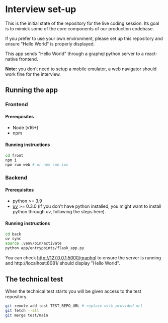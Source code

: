 # Interview set-up

This is the initial state of the repository for the live coding session.
Its goal is to mimick some of the core components of our production codebase.

If you prefer to use your own environment, please set up this repository and ensure "Hello World" is properly displayed.

This app sends "Hello World" through a graphql python server to a react-native frontend.

**Note:** you don't need to setup a mobile emulator, a web navigator should work fine for the interview.

## Running the app

### Frontend

#### Prerequisites

- Node (v16+)
- npm

#### Running instructions

```sh
cd front
npm i
npm run web # or npm run ios
```

### Backend

#### Prerequisites

- python >= 3.9
- [uv](https://github.com/astral-sh/uv) >= 0.3.0 (if you don't have python installed, you might want to install python through uv, following the steps here).

#### Running instructions

```sh
cd back
uv sync
source .venv/bin/activate
python app/entrypoints/flask_app.py
```

You can check http://127.0.0.1:5000/graphql to ensure the server is running and http://localhost:8081/ should display "Hello World".

## The technical test

When the technical test starts you will be given access to the test repository.

```sh
git remote add test TEST_REPO_URL # replace with provided url
git fetch --all
git merge test/main
```
